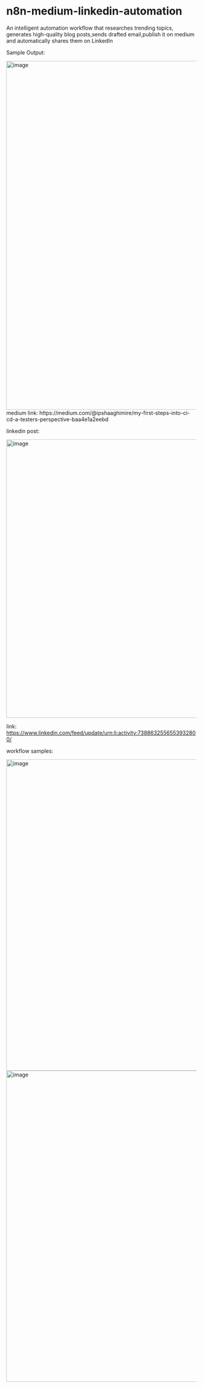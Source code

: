 # n8n-medium-linkedin-automation
An intelligent automation workflow that researches trending topics, generates high-quality blog posts,sends drafted email,publish it on medium and automatically shares them on LinkedIn

Sample Output:

<img width="1340" height="922" alt="image" src="https://github.com/user-attachments/assets/a43e496d-ab15-423a-9ab7-3b4f25ea0a92" />
medium link: https://medium.com/@ipshaaghimire/my-first-steps-into-ci-cd-a-testers-perspective-baa4e1a2eebd

linkedin post:

<img width="692" height="736" alt="image" src="https://github.com/user-attachments/assets/afd42fef-ec55-4c47-9454-227f8aa53d11" />

link: https://www.linkedin.com/feed/update/urn:li:activity:7388632556553932800/

workflow samples:

<img width="1648" height="823" alt="image" src="https://github.com/user-attachments/assets/7370fc4f-21e1-49ca-aa88-081f873567b7" />
<img width="1648" height="823" alt="image" src="https://github.com/user-attachments/assets/f298e427-0511-4c84-af4d-a35af9d0498a" />
